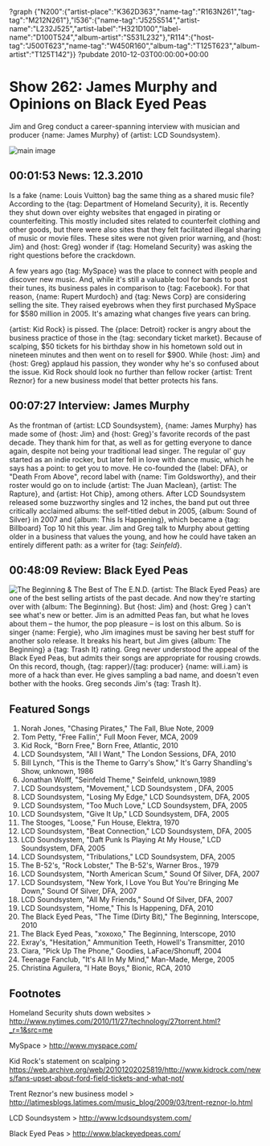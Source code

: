 ?graph {"N200":{"artist-place":"K362D363","name-tag":"R163N261","tag-tag":"M212N261"},"I536":{"name-tag":"J525S514","artist-name":"L232J525","artist-label":"H321D100","label-name":"D100T524","album-artist":"S531L232"},"R114":{"host-tag":"J500T623","name-tag":"W450R160","album-tag":"T125T623","album-artist":"T125T142"}}
?pubdate 2010-12-03T00:00:00+00:00

# Show 262: James Murphy and Opinions on Black Eyed Peas
Jim and Greg conduct a career-spanning interview with musician and producer {name: James Murphy} of {artist: LCD Soundsystem}.

![main image](http://static.soundopinions.org/images/2010/jamesmurphy.jpg)

## 00:01:53 News: 12.3.2010
Is a fake {name: Louis Vuitton} bag the same thing as a shared music file? According to the {tag: Department of Homeland Security}, it is. Recently they shut down over eighty websites that engaged in pirating or counterfeiting. This mostly included sites related to counterfeit clothing and other goods, but there were also sites that they felt facilitated illegal sharing of music or movie files. These sites were not given prior warning, and {host: Jim} and {host: Greg} wonder if {tag: Homeland Security} was asking the right questions before the crackdown.

A few years ago {tag: MySpace} was the place to connect with people and discover new music. And, while it's still a valuable tool for bands to post their tunes, its business pales in comparison to {tag: Facebook}. For that reason, {name: Rupert Murdoch} and {tag: News Corp} are considering selling the site. They raised eyebrows when they first purchased MySpace for $580 million in 2005. It's amazing what changes five years can bring.

{artist: Kid Rock} is pissed. The {place: Detroit} rocker is angry about the business practice of those in the {tag: secondary ticket market}. Because of scalping, $50 tickets for his birthday show in his hometown sold out in nineteen minutes and then went on to resell for $900. While {host: Jim} and {host: Greg} applaud his passion, they wonder why he's so confused about the issue. Kid Rock should look no further than fellow rocker {artist: Trent Reznor} for a new business model that better protects his fans.

## 00:07:27 Interview: James Murphy
As the frontman of {artist: LCD Soundsystem}, {name: James Murphy} has made some of {host: Jim} and {host: Greg}'s favorite records of the past decade. They thank him for that, as well as for getting everyone to dance again, despite not being your traditional lead singer. The regular ol' guy started as an indie rocker, but later fell in love with dance music, which he says has a point: to get you to move. He co-founded the {label: DFA}, or "Death From Above", record label with {name: Tim Goldsworthy}, and their roster would go on to include {artist: The Juan Maclean}, {artist: The Rapture}, and {artist: Hot Chip}, among others. After LCD Soundsystem released some buzzworthy singles and 12 inches, the band put out three critically acclaimed albums: the self-titled debut in 2005, {album: Sound of Silver} in 2007 and {album: This Is Happening}, which became a {tag: Billboard} Top 10 hit this year. Jim and Greg talk to Murphy about getting older in a business that values the young, and how he could have taken an entirely different path: as a writer for {tag: *Seinfeld*}.

## 00:48:09 Review: Black Eyed Peas
![The Beginning & The Best of The E.N.D.](http://is4.mzstatic.com/image/thumb/Music/v4/db/d6/41/dbd64113-38a5-d216-4223-3a82c6fcc4b3/source/600x600bb.jpg "360391/417494202")
{artist: The Black Eyed Peas} are one of the best selling artists of the past decade. And now they're starting over with {album: The Beginning}. But {host: Jim} and {host: Greg } can't see what's new or better. Jim is an admitted Peas fan, but what he loves about them – the humor, the pop pleasure – is lost on this album. So is singer {name: Fergie}, who Jim imagines must be saving her best stuff for another solo release. It breaks his heart, but Jim gives {album: The Beginning} a {tag: Trash It} rating. Greg never understood the appeal of the Black Eyed Peas, but admits their songs are appropriate for rousing crowds. On this record, though, {tag: rapper}/{tag: producer} {name: will.i.am} is more of a hack than ever. He gives sampling a bad name, and doesn't even bother with the hooks. Greg seconds Jim's {tag: Trash It}.

## Featured Songs
1. Norah Jones, "Chasing Pirates," The Fall, Blue Note, 2009
2. Tom Petty, "Free Fallin'," Full Moon Fever, MCA, 2009
3. Kid Rock, "Born Free," Born Free, Atlantic, 2010
4. LCD Soundsystem, "All I Want," The London Sessions, DFA, 2010
5. Bill Lynch, "This is the Theme to Garry's Show," It's Garry Shandling's Show, unknown, 1986
6. Jonathan Wolff, "Seinfeld Theme," Seinfeld, unknown,1989
7. LCD Soundsystem, "Movement," LCD Soundsystem , DFA, 2005
8. LCD Soundsystem, "Losing My Edge," LCD Soundsystem, DFA, 2005
9. LCD Soundsystem, "Too Much Love," LCD Soundsystem, DFA, 2005
10. LCD Soundsystem, "Give It Up," LCD Soundsystem, DFA, 2005
11. The Stooges, "Loose," Fun House, Elektra, 1970
12. LCD Soundsystem, "Beat Connection," LCD Soundsystem, DFA, 2005
13. LCD Soundsystem, "Daft Punk Is Playing At My House," LCD Soundsystem, DFA, 2005
14. LCD Soundsystem, "Tribulations," LCD Soundsystem, DFA, 2005
15. The B-52's, "Rock Lobster," The B-52's, Warner Bros., 1979
16. LCD Soundsystem, "North American Scum," Sound Of Silver, DFA, 2007
17. LCD Soundsystem, "New York, I Love You But You're Bringing Me Down," Sound Of Silver, DFA, 2007
18. LCD Soundsystem, "All My Friends," Sound Of Silver, DFA, 2007
19. LCD Soundsystem, "Home," This Is Happening, DFA, 2010
20. The Black Eyed Peas, "The Time (Dirty Bit)," The Beginning, Interscope, 2010
21. The Black Eyed Peas, "xoxoxo," The Beginning, Interscope, 2010
22. Exray's, "Hesitation," Ammunition Teeth, Howell's Transmitter, 2010
23. Ciara, "Pick Up The Phone," Goodies, LaFace/Shonuff, 2004
24. Teenage Fanclub, "It's All In My Mind," Man-Made, Merge, 2005
25. Christina Aguilera, "I Hate Boys," Bionic, RCA, 2010

## Footnotes

Homeland Security shuts down websites > http://www.nytimes.com/2010/11/27/technology/27torrent.html?_r=1&src=me

MySpace > http://www.myspace.com/

Kid Rock's statement on scalping > https://web.archive.org/web/20101202025819/http://www.kidrock.com/news/fans-upset-about-ford-field-tickets-and-what-not/

Trent Reznor's new business model > http://latimesblogs.latimes.com/music_blog/2009/03/trent-reznor-lo.html

LCD Soundsystem > http://www.lcdsoundsystem.com/

Black Eyed Peas > http://www.blackeyedpeas.com/